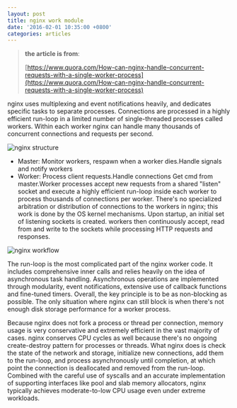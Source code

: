 ```yaml
---
layout: post
title: nginx work module
date: '2016-02-01 10:35:00 +0800'
categories: articles
---
```


> **the article is from**:
>
> [https://www.quora.com/How-can-nginx-handle-concurrent-requests-with-a-single-worker-process](https://www.quora.com/How-can-nginx-handle-concurrent-requests-with-a-single-worker-process)

nginx uses multiplexing and event notifications heavily, and dedicates specific tasks to separate processes. Connections are processed in a highly efficient run-loop in a limited number of single-threaded processes called workers. Within each worker nginx can handle many thousands of concurrent connections and requests per second.

<img class="img-responsive" src="{{ site.baseurl }}/downloads/posts/nginx/nginx-structure.png"     alt="nginx structure">

- Master: Monitor workers, respawn when a worker dies.Handle signals and notify workers
- Worker: Process client requests.Handle connections Get cmd from master.Worker
processes accept new requests from a shared "listen" socket and execute a highly
efficient run-loop inside each worker to process thousands of connections per worker.
There's no specialized arbitration or distribution of connections to the workers in
nginx; this work is done by the OS kernel mechanisms. Upon startup, an initial set
of listening sockets is created. workers then continuously accept, read from and
write to the sockets while processing HTTP requests and responses.

<img class="img-responsive" src="{{ site.baseurl }}/downloads/posts/nginx/nginx-workflow.png"     alt="nginx workflow">

The run-loop is the most complicated part of the nginx worker code. It includes comprehensive inner calls and relies heavily on the idea of asynchronous task handling. Asynchronous operations are implemented through modularity, event notifications, extensive use of callback functions and fine-tuned timers. Overall, the key principle is to be as non-blocking as possible. The only situation where nginx can still block is when there's not enough disk storage performance for a worker process.

Because nginx does not fork a process or thread per connection, memory usage is very conservative and extremely efficient in the vast majority of cases. nginx conserves CPU cycles as well because there's no ongoing create-destroy pattern for processes or threads. What nginx does is check the state of the network and storage, initialize new connections, add them to the run-loop, and process asynchronously until completion, at which point the connection is deallocated and removed from the run-loop. Combined with the careful use of syscalls and an accurate implementation of supporting interfaces like pool and slab memory allocators, nginx typically achieves moderate-to-low CPU usage even under extreme workloads.
